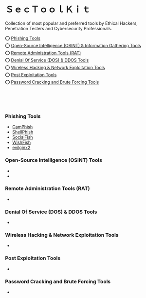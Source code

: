 # ＳｅｃＴｏｏｌＫｉｔ
Collection of most popular and preferred tools by Ethical Hackers, Penetration Testers and Cybersecurity Professionals.


⭕️ [Phishing Tools](#phishing-tools)<br>
⭕️ [Open-Source Intelligence (OSINT) & Information Gathering Tools](#open-source-intelligence-osint-tools)<br>
⭕️ [Remote Administration Tools (RAT)](#remote-administration-tools-rat)<br>
⭕️ [Denial Of Service (DOS) & DDOS Tools](#denial-of-service-dos--ddos-tools)<br>
⭕️ [Wireless Hacking & Network Exploitation Tools](#wireless-hacking--network-exploitation-tools)<br>
⭕️ [Post Exploitation Tools](#post-exploitation-tools)<br>
⭕️ [Password Cracking and Brute Forcing Tools](#password-cracking-and-brute-forcing-tools)<br>

<br><br><br>

### Phishing Tools
- [CamPhish](https://github.com/techchipnet/CamPhish)
- [ShellPhish](https://github.com/suljot/shellphish)
- [SocialFish](https://github.com/UndeadSec/SocialFish)
- [WishFish](https://github.com/kinghacker0/WishFish)
- [evilginx2](https://github.com/kgretzky/evilginx2)

### Open-Source Intelligence (OSINT) Tools
- []()
-
### Remote Administration Tools (RAT)
- []()
### Denial Of Service (DOS) & DDOS Tools
- []()
### Wireless Hacking & Network Exploitation Tools
- []()
### Post Exploitation Tools
- []()
### Password Cracking and Brute Forcing Tools
- []()
